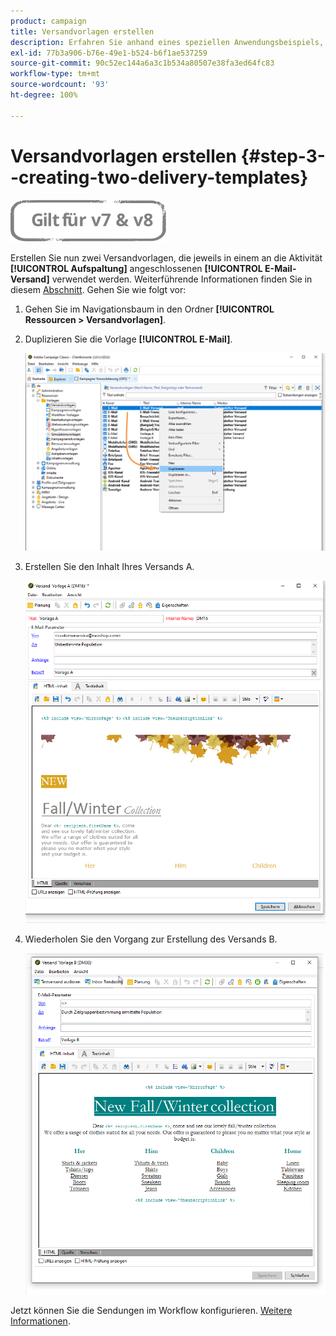 ```yaml
---
product: campaign
title: Versandvorlagen erstellen
description: Erfahren Sie anhand eines speziellen Anwendungsbeispiels, wie Sie A/B-Tests durchführen
exl-id: 77b3a906-b76e-49e1-b524-b6f1ae537259
source-git-commit: 90c52ec144a6a3c1b534a80507e38fa3ed64fc83
workflow-type: tm+mt
source-wordcount: '93'
ht-degree: 100%

---
```


# Versandvorlagen erstellen {#step-3--creating-two-delivery-templates}

![](../../assets/common.svg)

Erstellen Sie nun zwei Versandvorlagen, die jeweils in einem an die Aktivität **[!UICONTROL Aufspaltung]** angeschlossenen **[!UICONTROL E-Mail-Versand]** verwendet werden. Weiterführende Informationen finden Sie in diesem [Abschnitt](about-templates.md). Gehen Sie wie folgt vor:

1. Gehen Sie im Navigationsbaum in den Ordner **[!UICONTROL Ressourcen > Versandvorlagen]**.
1. Duplizieren Sie die Vorlage **[!UICONTROL E-Mail]**.

   ![](assets/use_case_abtesting_deliverymodel_001.png)

1. Erstellen Sie den Inhalt Ihres Versands A.

   ![](assets/use_case_abtesting_deliverymodel_002.png)

1. Wiederholen Sie den Vorgang zur Erstellung des Versands B.

   ![](assets/use_case_abtesting_deliverymodel_003.png)

Jetzt können Sie die Sendungen im Workflow konfigurieren. [Weitere Informationen](a-b-testing-uc-configuring-deliveries.md).
